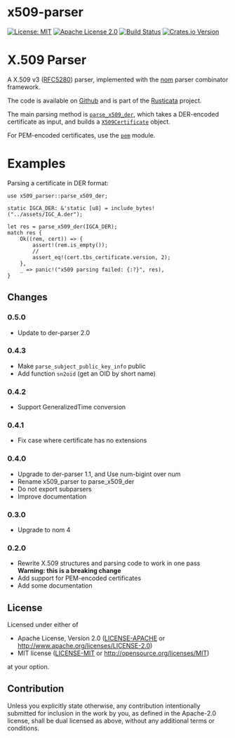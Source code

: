 # x509-parser

[![License: MIT](https://img.shields.io/badge/License-MIT-yellow.svg)](./LICENSE-MIT)
[![Apache License 2.0](https://img.shields.io/badge/License-Apache%202.0-blue.svg)](./LICENSE-APACHE)
[![Build Status](https://travis-ci.org/rusticata/x509-parser.svg?branch=master)](https://travis-ci.org/rusticata/x509-parser)
[![Crates.io Version](https://img.shields.io/crates/v/x509-parser.svg)](https://crates.io/crates/x509-parser)

<!-- cargo-sync-readme start -->

# X.509 Parser

A X.509 v3 ([RFC5280]) parser, implemented with the [nom](https://github.com/Geal/nom)
parser combinator framework.

The code is available on [Github](https://github.com/rusticata/x509-parser)
and is part of the [Rusticata](https://github.com/rusticata) project.

The main parsing method is [`parse_x509_der`](fn.parse_x509_der.html), which takes a DER-encoded
certificate as input, and builds a [`X509Certificate`](x509/struct.X509Certificate.html) object.

For PEM-encoded certificates, use the [`pem`](pem/index.html) module.

# Examples

Parsing a certificate in DER format:

```rust,no_run
use x509_parser::parse_x509_der;

static IGCA_DER: &'static [u8] = include_bytes!("../assets/IGC_A.der");

let res = parse_x509_der(IGCA_DER);
match res {
    Ok((rem, cert)) => {
        assert!(rem.is_empty());
        //
        assert_eq!(cert.tbs_certificate.version, 2);
    },
    _ => panic!("x509 parsing failed: {:?}", res),
}
```

[RFC5280]: https://tools.ietf.org/html/rfc5280

<!-- cargo-sync-readme end -->

## Changes

### 0.5.0

- Update to der-parser 2.0

### 0.4.3

- Make `parse_subject_public_key_info` public
- Add function `sn2oid` (get an OID by short name)

### 0.4.2

- Support GeneralizedTime conversion

### 0.4.1

- Fix case where certificate has no extensions

### 0.4.0

- Upgrade to der-parser 1.1, and Use num-bigint over num
- Rename x509_parser to parse_x509_der
- Do not export subparsers
- Improve documentation

### 0.3.0

- Upgrade to nom 4

### 0.2.0

- Rewrite X.509 structures and parsing code to work in one pass
  **Warning: this is a breaking change**
- Add support for PEM-encoded certificates
- Add some documentation

## License

Licensed under either of

 * Apache License, Version 2.0
   ([LICENSE-APACHE](LICENSE-APACHE) or http://www.apache.org/licenses/LICENSE-2.0)
 * MIT license
   ([LICENSE-MIT](LICENSE-MIT) or http://opensource.org/licenses/MIT)

at your option.

## Contribution

Unless you explicitly state otherwise, any contribution intentionally submitted
for inclusion in the work by you, as defined in the Apache-2.0 license, shall be
dual licensed as above, without any additional terms or conditions.
